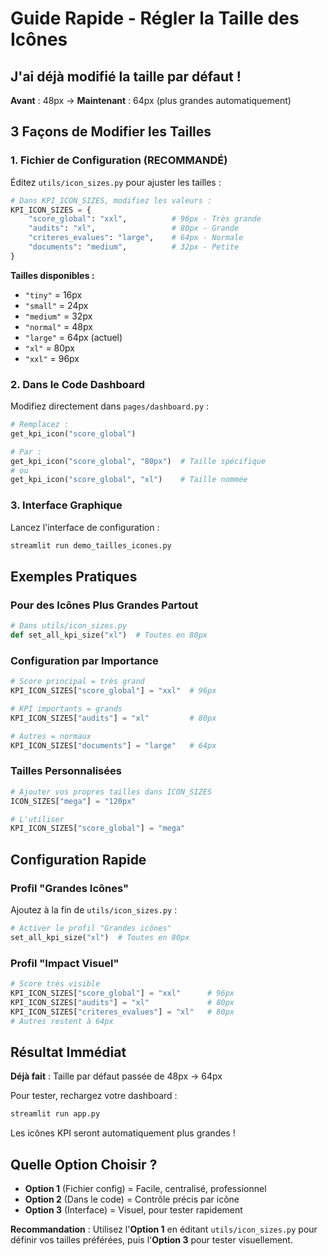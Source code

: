 #  Guide Rapide - Régler la Taille des Icônes

##  **J'ai déjà modifié la taille par défaut !**

**Avant** : 48px → **Maintenant** : 64px (plus grandes automatiquement)

##  **3 Façons de Modifier les Tailles**

### **1.  Fichier de Configuration (RECOMMANDÉ)**

Éditez `utils/icon_sizes.py` pour ajuster les tailles :

```python
# Dans KPI_ICON_SIZES, modifiez les valeurs :
KPI_ICON_SIZES = {
    "score_global": "xxl",          # 96px - Très grande
    "audits": "xl",                 # 80px - Grande  
    "criteres_evalues": "large",    # 64px - Normale
    "documents": "medium",          # 32px - Petite
}
```

**Tailles disponibles :**
- `"tiny"` = 16px
- `"small"` = 24px  
- `"medium"` = 32px
- `"normal"` = 48px
- `"large"` = 64px  (actuel)
- `"xl"` = 80px
- `"xxl"` = 96px

### **2.  Dans le Code Dashboard**

Modifiez directement dans `pages/dashboard.py` :

```python
# Remplacez :
get_kpi_icon("score_global")

# Par :
get_kpi_icon("score_global", "80px")  # Taille spécifique
# ou
get_kpi_icon("score_global", "xl")    # Taille nommée
```

### **3.  Interface Graphique**

Lancez l'interface de configuration :

```bash
streamlit run demo_tailles_icones.py
```

##  **Exemples Pratiques**

### Pour des Icônes Plus Grandes Partout
```python
# Dans utils/icon_sizes.py
def set_all_kpi_size("xl")  # Toutes en 80px
```

### Configuration par Importance
```python
# Score principal = très grand
KPI_ICON_SIZES["score_global"] = "xxl"  # 96px

# KPI importants = grands  
KPI_ICON_SIZES["audits"] = "xl"         # 80px

# Autres = normaux
KPI_ICON_SIZES["documents"] = "large"   # 64px
```

### Tailles Personnalisées
```python
# Ajouter vos propres tailles dans ICON_SIZES
ICON_SIZES["mega"] = "120px"

# L'utiliser
KPI_ICON_SIZES["score_global"] = "mega"
```

##  **Configuration Rapide**

### Profil "Grandes Icônes" 
Ajoutez à la fin de `utils/icon_sizes.py` :
```python
# Activer le profil "Grandes icônes"
set_all_kpi_size("xl")  # Toutes en 80px
```

### Profil "Impact Visuel"
```python
# Score très visible
KPI_ICON_SIZES["score_global"] = "xxl"      # 96px
KPI_ICON_SIZES["audits"] = "xl"             # 80px  
KPI_ICON_SIZES["criteres_evalues"] = "xl"   # 80px
# Autres restent à 64px
```

##  **Résultat Immédiat**

 **Déjà fait** : Taille par défaut passée de 48px → 64px

Pour tester, rechargez votre dashboard :
```bash
streamlit run app.py
```

Les icônes KPI seront automatiquement plus grandes ! 

##  **Quelle Option Choisir ?**

-  **Option 1** (Fichier config) = Facile, centralisé, professionnel
-  **Option 2** (Dans le code) = Contrôle précis par icône
-  **Option 3** (Interface) = Visuel, pour tester rapidement

**Recommandation** : Utilisez l'**Option 1** en éditant `utils/icon_sizes.py` pour définir vos tailles préférées, puis l'**Option 3** pour tester visuellement.


